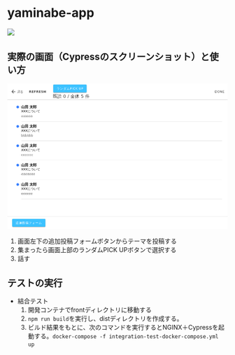 # yaminabe-app

<img src="https://files.speakerdeck.com/presentations/4c1db6dc7c214b1eba37ea822fedfc6d/slide_61.jpg" />



## 実際の画面（Cypressのスクリーンショット）と使い方
![会場イメージ](docs/会場イメージ.png)

1. 画面左下の追加投稿フォームボタンからテーマを投稿する
1. 集まったら画面上部のランダムPICK UPボタンで選択する
1. 話す

## テストの実行
- 結合テスト
    1. 開発コンテナでfrontディレクトリに移動する
    1. `npm run build`を実行し、distディレクトリを作成する。
    1. ビルド結果をもとに、次のコマンドを実行するとNGINX＋Cypressを起動する。`docker-compose -f integration-test-docker-compose.yml up `
